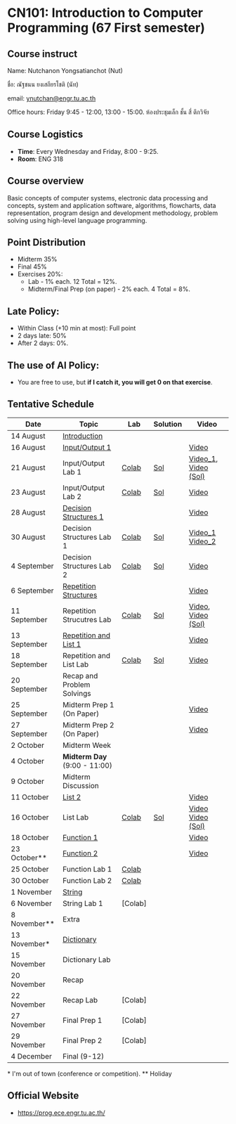 # CN101: Introduction to Computer Programming (67 First semester)

## Course instruct

Name: Nutchanon Yongsatianchot (Nut)

ชื่อ: ณัฐชนน ยงเสถียรโชติ (นัท)

email: ynutchan@engr.tu.ac.th

Office hours: Friday 9:45 - 12:00, 13:00 - 15:00. ห้องประชุมเล็ก ชั้น สี่ ตึกวิจัย

## Course Logistics

- **Time**: Every Wednesday and Friday, 8:00 - 9:25.
- **Room**: ENG 318

## Course overview 
Basic concepts of computer systems, electronic data processing and concepts, system and application software, algorithms, flowcharts, data representation, program design and development methodology, problem solving using high-level language programming. 

## Point Distribution

- Midterm 35%
- Final 45%
- Exercises 20%:
  - Lab - 1% each. 12 Total = 12%.
  - Midterm/Final Prep (on paper) - 2% each. 4 Total = 8%.

## Late Policy:
- Within Class (+10 min at most): Full point
- 2 days late: 50%
- After 2 days: 0%.

## The use of AI Policy:
- You are free to use, but **if I catch it, you will get 0 on that exercise**. 

## Tentative Schedule

|   Date  |  Topic  |  Lab  |  Solution | Video |
| ------- | ------- |  --------  | ----- | -------- |
| 14 August   | [Introduction](https://docs.google.com/presentation/d/1sIAfe80t6zPb-sNDubTu1CVNVD18OFfe98GSjHUtFLQ/edit?usp=sharing)             |             |  |  |
| 16 August   | [Input/Output 1](https://colab.research.google.com/github/yongsa-nut/TU_CN101_67-1/blob/main/Chapter_2_Input_Processing_and_Output.ipynb)    |     |  | [Video](https://tuipied-my.sharepoint.com/:v:/g/personal/nutchany_tu_ac_th/EUKoRH25qLFBiwYOuj4x5iEB6ls9NDpjXqs79sKQ3ScyOA?nav=eyJyZWZlcnJhbEluZm8iOnsicmVmZXJyYWxBcHAiOiJTdHJlYW1XZWJBcHAiLCJyZWZlcnJhbFZpZXciOiJTaGFyZURpYWxvZy1MaW5rIiwicmVmZXJyYWxBcHBQbGF0Zm9ybSI6IldlYiIsInJlZmVycmFsTW9kZSI6InZpZXcifX0%3D&e=Yl0e6A)  |
| 21 August   | Input/Output Lab 1       |  [Colab](https://colab.research.google.com/github/yongsa-nut/TU_CN101_67-1/blob/main/Input_Output_Lab1.ipynb)    | [Sol](https://colab.research.google.com/github/yongsa-nut/TU_CN101_67-1/blob/main/Input_Output_Lab1_(Sol).ipynb) | [Video_1](https://tuipied-my.sharepoint.com/:v:/g/personal/nutchany_tu_ac_th/EaVRioAcxmdHoiW4M2wEP30Bc98GhS072xMa-L6aE80oiQ?e=Ycb0IE&nav=eyJyZWZlcnJhbEluZm8iOnsicmVmZXJyYWxBcHAiOiJTdHJlYW1XZWJBcHAiLCJyZWZlcnJhbFZpZXciOiJTaGFyZURpYWxvZy1MaW5rIiwicmVmZXJyYWxBcHBQbGF0Zm9ybSI6IldlYiIsInJlZmVycmFsTW9kZSI6InZpZXcifX0%3D), [Video (Sol)](https://tuipied-my.sharepoint.com/:v:/g/personal/nutchany_tu_ac_th/Eas1o7KtyVVDg8WaXULZPtUBkh__qjcHX8--gKAJnYWlpg?e=9Y557F&nav=eyJyZWZlcnJhbEluZm8iOnsicmVmZXJyYWxBcHAiOiJTdHJlYW1XZWJBcHAiLCJyZWZlcnJhbFZpZXciOiJTaGFyZURpYWxvZy1MaW5rIiwicmVmZXJyYWxBcHBQbGF0Zm9ybSI6IldlYiIsInJlZmVycmFsTW9kZSI6InZpZXcifX0%3D)  |
| 23 August   | Input/Output Lab 2          |   [Colab](https://colab.research.google.com/github/yongsa-nut/TU_CN101_67-1/blob/main/Input_Output_Lab2.ipynb)          | [Sol](https://colab.research.google.com/github/yongsa-nut/TU_CN101_67-1/blob/main/Input_Output_Lab2_(Sol).ipynb)  | [Video](https://tuipied-my.sharepoint.com/:v:/g/personal/nutchany_tu_ac_th/EUAZRSupPQ1EpyaUJdGdB9UBpQNF2uMFVjs1ZG-sohyS-A?e=IYWxds&nav=eyJyZWZlcnJhbEluZm8iOnsicmVmZXJyYWxBcHAiOiJTdHJlYW1XZWJBcHAiLCJyZWZlcnJhbFZpZXciOiJTaGFyZURpYWxvZy1MaW5rIiwicmVmZXJyYWxBcHBQbGF0Zm9ybSI6IldlYiIsInJlZmVycmFsTW9kZSI6InZpZXcifX0%3D) |
| 28 August   | [Decision Structures 1](https://colab.research.google.com/github/yongsa-nut/TU_CN101_67-1/blob/main/Chapter_3_Decision_Structures_and_Boolean_Logic.ipynb) |   |  | [Video](https://tuipied-my.sharepoint.com/:v:/g/personal/nutchany_tu_ac_th/EQXuKAnxalNAqAGciPkPmOwBjb2ZD7f036z5OFVZYLzJsA?e=KFjaGB&nav=eyJyZWZlcnJhbEluZm8iOnsicmVmZXJyYWxBcHAiOiJTdHJlYW1XZWJBcHAiLCJyZWZlcnJhbFZpZXciOiJTaGFyZURpYWxvZy1MaW5rIiwicmVmZXJyYWxBcHBQbGF0Zm9ybSI6IldlYiIsInJlZmVycmFsTW9kZSI6InZpZXcifX0%3D) |
| 30 August   | Decision Structures Lab 1     | [Colab](https://colab.research.google.com/github/yongsa-nut/TU_CN101_67-1/blob/main/Decision_Structure_Lab1_TH.ipynb)  | [Sol](https://colab.research.google.com/github/yongsa-nut/TU_CN101_67-1/blob/main/Decision_Structure_Lab1_TH_(Sol).ipynb) | [Video_1](https://tuipied-my.sharepoint.com/:v:/g/personal/nutchany_tu_ac_th/EfXyavUoUPFAjjiHQEgL9P0B2R6Cq-7ltcviqCd2VM1lKw?e=W0ibKj&nav=eyJyZWZlcnJhbEluZm8iOnsicmVmZXJyYWxBcHAiOiJTdHJlYW1XZWJBcHAiLCJyZWZlcnJhbFZpZXciOiJTaGFyZURpYWxvZy1MaW5rIiwicmVmZXJyYWxBcHBQbGF0Zm9ybSI6IldlYiIsInJlZmVycmFsTW9kZSI6InZpZXcifX0%3D) [Video_2](https://tuipied-my.sharepoint.com/:v:/g/personal/nutchany_tu_ac_th/EcMc3mhNOjxChIT7K03-idQBleLfd1T0lGZmDWO8w1m9LQ?e=JpzSiF&nav=eyJyZWZlcnJhbEluZm8iOnsicmVmZXJyYWxBcHAiOiJTdHJlYW1XZWJBcHAiLCJyZWZlcnJhbFZpZXciOiJTaGFyZURpYWxvZy1MaW5rIiwicmVmZXJyYWxBcHBQbGF0Zm9ybSI6IldlYiIsInJlZmVycmFsTW9kZSI6InZpZXcifX0%3D) |
| 4 September | Decision Structures Lab 2 | [Colab](https://colab.research.google.com/github/yongsa-nut/TU_CN101_67-1/blob/main/Decision_Structures_Lab_2_TH.ipynb) | [Sol](https://colab.research.google.com/github/yongsa-nut/TU_CN101_67-1/blob/main/Decision_Structures_Lab_2_TH_(Sol).ipynb)  | [Video](https://tuipied-my.sharepoint.com/:v:/g/personal/nutchany_tu_ac_th/ER6sN43o14RAutB2JpPdkdcBD8UxntjyWlRWFy8hxH26VA?nav=eyJyZWZlcnJhbEluZm8iOnsicmVmZXJyYWxBcHAiOiJTdHJlYW1XZWJBcHAiLCJyZWZlcnJhbFZpZXciOiJTaGFyZURpYWxvZy1MaW5rIiwicmVmZXJyYWxBcHBQbGF0Zm9ybSI6IldlYiIsInJlZmVycmFsTW9kZSI6InZpZXcifX0%3D&e=NGzM7D) |
| 6 September | [Repetition Structures](https://colab.research.google.com/github/yongsa-nut/TU_CN101_67-1/blob/main/Chapter_4_Repitition_Structures.ipynb) |     |  | [Video](https://tuipied-my.sharepoint.com/:v:/g/personal/nutchany_tu_ac_th/ETW_OTdq21hDqP3lc9_glJUBkPyTtLA9mSEdhf07PKRbdA?nav=eyJyZWZlcnJhbEluZm8iOnsicmVmZXJyYWxBcHAiOiJTdHJlYW1XZWJBcHAiLCJyZWZlcnJhbFZpZXciOiJTaGFyZURpYWxvZy1MaW5rIiwicmVmZXJyYWxBcHBQbGF0Zm9ybSI6IldlYiIsInJlZmVycmFsTW9kZSI6InZpZXcifX0%3D&e=2TjBMe) |
| 11 September | Repetition Strucutres Lab    | [Colab](https://colab.research.google.com/github/yongsa-nut/TU_CN101_67-1/blob/main/Repetition_Strucutres_Lab_1.ipynb)  | [Sol](https://colab.research.google.com/github/yongsa-nut/TU_CN101_67-1/blob/main/Repetition_Strucutres_Lab_1_(sol).ipynb)  | [Video](https://tuipied-my.sharepoint.com/:v:/g/personal/nutchany_tu_ac_th/ET84xo-ALUVFtrneM9D2mRYBCltUZ1I4JkeeXoT3Knew2Q?nav=eyJyZWZlcnJhbEluZm8iOnsicmVmZXJyYWxBcHAiOiJTdHJlYW1XZWJBcHAiLCJyZWZlcnJhbFZpZXciOiJTaGFyZURpYWxvZy1MaW5rIiwicmVmZXJyYWxBcHBQbGF0Zm9ybSI6IldlYiIsInJlZmVycmFsTW9kZSI6InZpZXcifX0%3D&e=JSldbb), [Video (Sol)](https://tuipied-my.sharepoint.com/:v:/g/personal/nutchany_tu_ac_th/ESHKNFFUw6BPjMpQvomq6cEBxgc9fFsq3i5qkLle7kZxqw?e=9lqQhD&nav=eyJyZWZlcnJhbEluZm8iOnsicmVmZXJyYWxBcHAiOiJTdHJlYW1XZWJBcHAiLCJyZWZlcnJhbFZpZXciOiJTaGFyZURpYWxvZy1MaW5rIiwicmVmZXJyYWxBcHBQbGF0Zm9ybSI6IldlYiIsInJlZmVycmFsTW9kZSI6InZpZXcifX0%3D) |
| 13 September | [Repetition and List 1](https://colab.research.google.com/github/yongsa-nut/TU_CN101_67-1/blob/main/Chapter_5_List_and_Tuple.ipynb)  |    |  | [Video](https://tuipied-my.sharepoint.com/:v:/g/personal/nutchany_tu_ac_th/EcMpSXowhNtCgv_pHg5cSGQBX_HpzBQ52SXGrqfGSYljNA?e=pdV07i&nav=eyJyZWZlcnJhbEluZm8iOnsicmVmZXJyYWxBcHAiOiJTdHJlYW1XZWJBcHAiLCJyZWZlcnJhbFZpZXciOiJTaGFyZURpYWxvZy1MaW5rIiwicmVmZXJyYWxBcHBQbGF0Zm9ybSI6IldlYiIsInJlZmVycmFsTW9kZSI6InZpZXcifX0%3D)  |
| 18 September | Repetition and List Lab  | [Colab](https://colab.research.google.com/github/yongsa-nut/TU_CN101_67-1/blob/main/Repetition_Structure_and_List_Lab_v2.ipynb)   | [Sol](https://colab.research.google.com/github/yongsa-nut/TU_CN101_67-1/blob/main/Repetition_Structure_and_List_Lab_v2_(sol).ipynb)  | [Video](https://tuipied-my.sharepoint.com/:v:/g/personal/nutchany_tu_ac_th/EUEykptSa1dMjAtZahs5lisBXa_BDtiIOqqC5BEiPApjfw?e=7h2Fb1&nav=eyJyZWZlcnJhbEluZm8iOnsicmVmZXJyYWxBcHAiOiJTdHJlYW1XZWJBcHAiLCJyZWZlcnJhbFZpZXciOiJTaGFyZURpYWxvZy1MaW5rIiwicmVmZXJyYWxBcHBQbGF0Zm9ybSI6IldlYiIsInJlZmVycmFsTW9kZSI6InZpZXcifX0%3D) |
| 20 September | Recap and Problem Solvings |          |  |  |
| 25 September | Midterm Prep 1 (On Paper)   |   |  | [Video](https://tuipied-my.sharepoint.com/:v:/g/personal/nutchany_tu_ac_th/EdkaghQEk1dNuJmurN_DVNYBo_FR-b7CnZnnenDkfy_SzA?nav=eyJyZWZlcnJhbEluZm8iOnsicmVmZXJyYWxBcHAiOiJTdHJlYW1XZWJBcHAiLCJyZWZlcnJhbFZpZXciOiJTaGFyZURpYWxvZy1MaW5rIiwicmVmZXJyYWxBcHBQbGF0Zm9ybSI6IldlYiIsInJlZmVycmFsTW9kZSI6InZpZXcifX0%3D&e=Qklnym) |
| 27 September | Midterm Prep 2 (On Paper)   |   |  | [Video](https://tuipied-my.sharepoint.com/:v:/g/personal/nutchany_tu_ac_th/EamMdY8a2tFAp7QZVfW6_vsBSwtt0IcDY1nbCXYBt4aPXQ?e=2Plb80&nav=eyJyZWZlcnJhbEluZm8iOnsicmVmZXJyYWxBcHAiOiJTdHJlYW1XZWJBcHAiLCJyZWZlcnJhbFZpZXciOiJTaGFyZURpYWxvZy1MaW5rIiwicmVmZXJyYWxBcHBQbGF0Zm9ybSI6IldlYiIsInJlZmVycmFsTW9kZSI6InZpZXcifX0%3D) |
| 2 October | Midterm Week     |             |   |   |
| 4 October | **Midterm Day** (9:00 - 11:00)    |      |   |   |
| 9 October |  Midterm Discussion |         |   |   |
| 11 October | [List 2](https://colab.research.google.com/github/yongsa-nut/TU_CN101_67-1/blob/main/Chapter_5_List_and_Tuple.ipynb)    |             |   | [Video](https://tuipied-my.sharepoint.com/:v:/g/personal/nutchany_tu_ac_th/EV9-DfcXQ2hCvqcyDlQAJ6cBHb3MZZaSt-wJEm8scGhcjg?e=sxWDDk&nav=eyJyZWZlcnJhbEluZm8iOnsicmVmZXJyYWxBcHAiOiJTdHJlYW1XZWJBcHAiLCJyZWZlcnJhbFZpZXciOiJTaGFyZURpYWxvZy1MaW5rIiwicmVmZXJyYWxBcHBQbGF0Zm9ybSI6IldlYiIsInJlZmVycmFsTW9kZSI6InZpZXcifX0%3D)  |
| 16 October | List Lab       |  [Colab](https://colab.research.google.com/github/yongsa-nut/TU_CN101_67-1/blob/main/List_Lab.ipynb)    | [Sol](https://colab.research.google.com/github/yongsa-nut/TU_CN101_67-1/blob/main/List_Lab_(sol).ipynb)  | [Video](https://tuipied-my.sharepoint.com/:v:/g/personal/nutchany_tu_ac_th/EXjmK4hdu_BMjGXFlxSxBGwBCNNj44UjdSJEqZLtvVDjrw?e=v5p0JF&nav=eyJyZWZlcnJhbEluZm8iOnsicmVmZXJyYWxBcHAiOiJTdHJlYW1XZWJBcHAiLCJyZWZlcnJhbFZpZXciOiJTaGFyZURpYWxvZy1MaW5rIiwicmVmZXJyYWxBcHBQbGF0Zm9ybSI6IldlYiIsInJlZmVycmFsTW9kZSI6InZpZXcifX0%3D) [Video (Sol)](https://tuipied-my.sharepoint.com/:v:/g/personal/nutchany_tu_ac_th/EccBnCI10zNJtwT4-XpdCmABBHHZecmkn9h4--tb1bAnkw?e=LGcvar&nav=eyJyZWZlcnJhbEluZm8iOnsicmVmZXJyYWxBcHAiOiJTdHJlYW1XZWJBcHAiLCJyZWZlcnJhbFZpZXciOiJTaGFyZURpYWxvZy1MaW5rIiwicmVmZXJyYWxBcHBQbGF0Zm9ybSI6IldlYiIsInJlZmVycmFsTW9kZSI6InZpZXcifX0%3D)  |
| 18 October | [Function 1](https://colab.research.google.com/github/yongsa-nut/TU_CN101_67-1/blob/main/Chapter_5_Function.ipynb)      |            |    |  [Video](https://tuipied-my.sharepoint.com/:v:/g/personal/nutchany_tu_ac_th/EQKj_IpZESZKk1-JtDMBujsBoX0-g0pqnQKE2AdsLunV7w?e=g4wjD8&nav=eyJyZWZlcnJhbEluZm8iOnsicmVmZXJyYWxBcHAiOiJTdHJlYW1XZWJBcHAiLCJyZWZlcnJhbFZpZXciOiJTaGFyZURpYWxvZy1MaW5rIiwicmVmZXJyYWxBcHBQbGF0Zm9ybSI6IldlYiIsInJlZmVycmFsTW9kZSI6InZpZXcifX0%3D)   |
| 23 October** | [Function 2](https://colab.research.google.com/github/yongsa-nut/TU_CN101_67-1/blob/main/Chapter_5_Function.ipynb)       |            |   | [Video](https://tuipied-my.sharepoint.com/:v:/g/personal/nutchany_tu_ac_th/EeIMU40GduhOtzlUZktB9LIBUdG2xog4YiLXrdITktd1sQ?e=KXVrM2&nav=eyJyZWZlcnJhbEluZm8iOnsicmVmZXJyYWxBcHAiOiJTdHJlYW1XZWJBcHAiLCJyZWZlcnJhbFZpZXciOiJTaGFyZURpYWxvZy1MaW5rIiwicmVmZXJyYWxBcHBQbGF0Zm9ybSI6IldlYiIsInJlZmVycmFsTW9kZSI6InZpZXcifX0%3D)    |
| 25 October | Function Lab 1   |  [Colab](https://colab.research.google.com/github/yongsa-nut/TU_CN101_67-1/blob/main/Function_Lab1.ipynb)   |   |  |
| 30 October | Function Lab 2   |  [Colab](https://colab.research.google.com/github/yongsa-nut/TU_CN101_67-1/blob/main/Function_Lab_2.ipynb)   |   |   |
| 1 November | [String](https://colab.research.google.com/github/yongsa-nut/TU_CN101_67-1/blob/main/Chapter_7_Strings.ipynb)           |             |   |   |
| 6 November | String Lab 1     |  [Colab]    |   |   |
| 8 November** | Extra    |     |   |   |
| 13 November* | [Dictionary](https://colab.research.google.com/github/yongsa-nut/TU_CN101_67-1/blob/main/Dictionary.ipynb)    |             |   |   |
| 15 November | Dictionary Lab |      |   |   |
| 20 November | Recap      |            |   |   |
| 22 November | Recap Lab  | [Colab]     |   |   |
| 27 November | Final Prep 1     | [Colab]     |   |   |
| 29 November | Final Prep 2     | [Colab]     |   |   |
| 4 December  | Final (9-12)     |             |  |   |

\* I'm out of town (conference or competition).
\** Holiday

## Official Website 
- https://prog.ece.engr.tu.ac.th/
